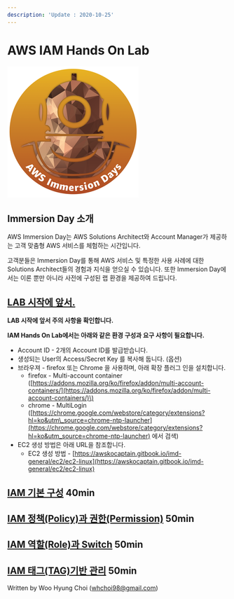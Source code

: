 ```yaml
---
description: 'Update : 2020-10-25'
---
```


# AWS IAM Hands On Lab

![](.gitbook/assets/image%20%28153%29.png)

## Immersion Day 소개

AWS Immersion Day는 AWS Solutions Architect와 Account Manager가 제공하는 고객 맞춤형 AWS 서비스를 체험하는 시간입니다.

고객분들은 Immersion Day를 통해 AWS 서비스 및 특정한 사용 사례에 대한 Solutions Architect들의 경험과 지식을 얻으실 수 있습니다. 또한 Immersion Day에서는 이론 뿐만 아니라 사전에 구성된 랩 환경을 제공하여 드립니다.

## ​[LAB 시작에 앞서.](https://awskocaptain.gitbook.io/imd-general/lab) <a id="lab"></a>

**LAB 시작에 앞서 주의 사항을 확인합니다.**

**IAM Hands On Lab에서는 아래와 같은 환경 구성과 요구 사항이 필요합니다.**

* Account ID - 2개의 Account ID를 발급받습니다.
* 생성되는 User의 Access/Secret Key 를 복사해 둡니다. \(옵션\)
* 브라우져 - firefox 또는 Chrome 을 사용하며, 아래 확장 플러그 인을 설치합니다.
  * firefox - Multi-account container \([https://addons.mozilla.org/ko/firefox/addon/multi-account-containers/](https://addons.mozilla.org/ko/firefox/addon/multi-account-containers/)\)
  * chrome - MultiLogin \([https://chrome.google.com/webstore/category/extensions?hl=ko&utm\_source=chrome-ntp-launcher](https://chrome.google.com/webstore/category/extensions?hl=ko&utm_source=chrome-ntp-launcher) 에서 검색\)
* EC2 생성 방법은 아래 URL을 참조합니다.
  * EC2 생성 방법 - [https://awskocaptain.gitbook.io/imd-general/ec2/ec2-linux](https://awskocaptain.gitbook.io/imd-general/ec2/ec2-linux)

## [IAM 기본 구성](iam-basic.md) 40min

## [IAM 정책\(Policy\)과 권한\(Permission\)](iam-policy.md) 50min

## [IAM 역할\(Role\)과 Switch](iam-role.md) 50min

## [IAM 태그\(TAG\)기반 관리](iam-tag.md) 50min



Written by Woo Hyung Choi \([whchoi98@gmail.com](mailto:whchoi98@gmail.com)\)



